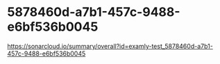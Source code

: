 # 5878460d-a7b1-457c-9488-e6bf536b0045
https://sonarcloud.io/summary/overall?id=examly-test_5878460d-a7b1-457c-9488-e6bf536b0045
